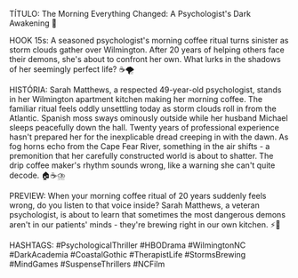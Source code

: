 TÍTULO: The Morning Everything Changed: A Psychologist's Dark Awakening 🌅

HOOK 15s:
A seasoned psychologist's morning coffee ritual turns sinister as storm clouds gather over Wilmington. After 20 years of helping others face their demons, she's about to confront her own. What lurks in the shadows of her seemingly perfect life? ☕️🌪️

HISTÓRIA:
Sarah Matthews, a respected 49-year-old psychologist, stands in her Wilmington apartment kitchen making her morning coffee. The familiar ritual feels oddly unsettling today as storm clouds roll in from the Atlantic. Spanish moss sways ominously outside while her husband Michael sleeps peacefully down the hall. Twenty years of professional experience hasn't prepared her for the inexplicable dread creeping in with the dawn. As fog horns echo from the Cape Fear River, something in the air shifts - a premonition that her carefully constructed world is about to shatter. The drip coffee maker's rhythm sounds wrong, like a warning she can't quite decode. 🏠☕️⛈️

PREVIEW:
When your morning coffee ritual of 20 years suddenly feels wrong, do you listen to that voice inside? Sarah Matthews, a veteran psychologist, is about to learn that sometimes the most dangerous demons aren't in our patients' minds - they're brewing right in our own kitchen. ⚡️🌊

HASHTAGS:
#PsychologicalThriller #HBODrama #WilmingtonNC #DarkAcademia #CoastalGothic #TherapistLife #StormsBrewing #MindGames #SuspenseThrillers #NCFilm